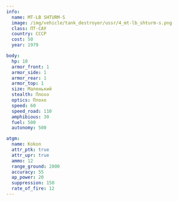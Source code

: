 ```yaml
---
info:
  name: MT-LB SHTURM-S
  image: /img/vehicle/tank_destroyer/ussr/4_mt-lb_shturm-s.png
  class: ПТ-САУ
  country: СССР
  cost: 50
  year: 1979

body:
  hp: 10
  armor_front: 1
  armor_side: 1
  armor_rear: 1
  armor_top: 1
  size: Маленький
  stealth: Плохо
  optics: Плохо
  speed: 60
  speed_road: 110
  amphibious: 30
  fuel: 500
  autonomy: 500

atgm:
  name: Kokon
  attr_ptk: true
  attr_upr: true
  ammo: 12
  range_ground: 2800
  accuracy: 55
  ap_power: 20
  suppression: 150
  rate_of_fire: 12
---
```

